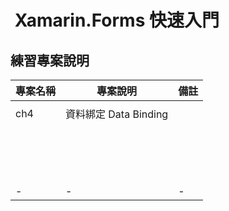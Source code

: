 #  Xamarin.Forms 快速入門

## 練習專案說明

|專案名稱|專案說明|備註|
|-|-|-|
||||
|ch4|資料綁定 Data Binding||
||||
||||
||||
||||
||||
||||
||||
||||
||||
||||
||||
||||
||||
||||
||||
||||
|-|-|-|




